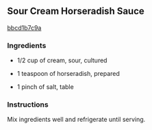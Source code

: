 ## Sour Cream Horseradish Sauce

[bbcd1b7c9a](https://cookpad.com/us/recipes/356892-sour-cream-horseradish-sauce)

### Ingredients

 - 1/2 cup of cream, sour, cultured

 - 1 teaspoon of horseradish, prepared

 - 1 pinch of salt, table

### Instructions

Mix ingredients well and refrigerate until serving.